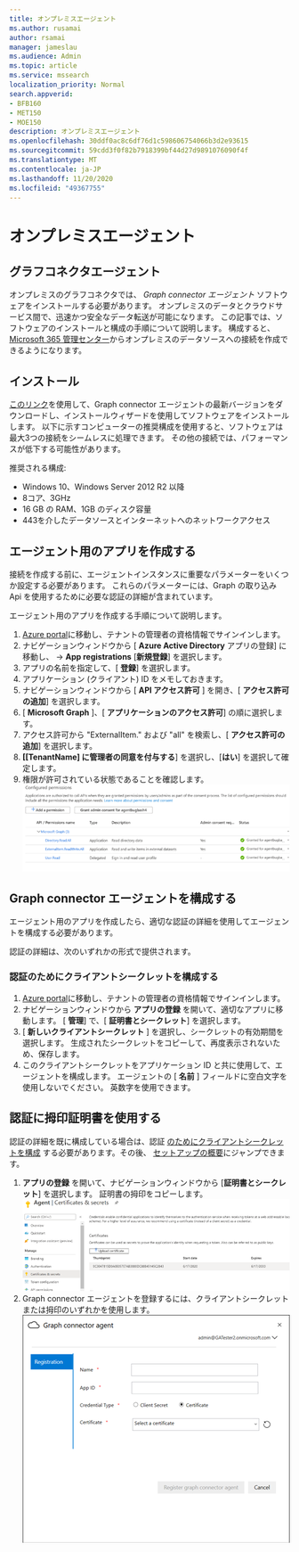 ```yaml
---
title: オンプレミスエージェント
ms.author: rusamai
author: rsamai
manager: jameslau
ms.audience: Admin
ms.topic: article
ms.service: mssearch
localization_priority: Normal
search.appverid:
- BFB160
- MET150
- MOE150
description: オンプレミスエージェント
ms.openlocfilehash: 30ddf0ac8c6df76d1c598606754066b3d2e93615
ms.sourcegitcommit: 59cdd3f0f82b7918399bf44d27d9891076090f4f
ms.translationtype: MT
ms.contentlocale: ja-JP
ms.lasthandoff: 11/20/2020
ms.locfileid: "49367755"
---
```

# <a name="on-prem-agent"></a>オンプレミスエージェント

## <a name="graph-connector-agent"></a>グラフコネクタエージェント

オンプレミスのグラフコネクタでは、 *Graph connector エージェント* ソフトウェアをインストールする必要があります。 オンプレミスのデータとクラウドサービス間で、迅速かつ安全なデータ転送が可能になります。 この記事では、ソフトウェアのインストールと構成の手順について説明します。 構成すると、 [Microsoft 365 管理センター](https://admin.microsoft.com)からオンプレミスのデータソースへの接続を作成できるようになります。

## <a name="installation"></a>インストール

[このリンク](https://download.microsoft.com/download/d/d/e/dde18236-9c67-437d-a864-894a0a888ef2/AgentPackage.msi)を使用して、Graph connector エージェントの最新バージョンをダウンロードし、インストールウィザードを使用してソフトウェアをインストールします。 以下に示すコンピューターの推奨構成を使用すると、ソフトウェアは最大3つの接続をシームレスに処理できます。 その他の接続では、パフォーマンスが低下する可能性があります。

推奨される構成:

* Windows 10、Windows Server 2012 R2 以降
* 8コア、3GHz
* 16 GB の RAM、1GB のディスク容量
* 443を介したデータソースとインターネットへのネットワークアクセス

## <a name="creating-app-for-the-agent"></a>エージェント用のアプリを作成する  

接続を作成する前に、エージェントインスタンスに重要なパラメーターをいくつか設定する必要があります。 これらのパラメーターには、Graph の取り込み Api を使用するために必要な認証の詳細が含まれています。  

エージェント用のアプリを作成する手順について説明します。

1. [Azure portal](https://portal.azure.com)に移動し、テナントの管理者の資格情報でサインインします。
2. ナビゲーションウィンドウから [ **Azure Active Directory** アプリの登録] に移動し、  ->  **App registrations** [**新規登録**] を選択します。
3. アプリの名前を指定して、[ **登録**] を選択します。
4. アプリケーション (クライアント) ID をメモしておきます。
5. ナビゲーションウィンドウから [ **API アクセス許可** ] を開き、[ **アクセス許可の追加**] を選択します。
6. [ **Microsoft Graph** ]、[ **アプリケーションのアクセス許可**] の順に選択します。
7. アクセス許可から "ExternalItem." および "all" を検索し、[ **アクセス許可の追加**] を選択します。
8. **[[TenantName] に管理者の同意を付与する**] を選択し、[**はい**] を選択して確定します。
9. 権限が許可されている状態であることを確認します。
     ![右側の列に緑色で付与されたアクセス許可が表示されます。](media/onprem-agent/granted-state.png)

## <a name="configuring-graph-connector-agent"></a>Graph connector エージェントを構成する

エージェント用のアプリを作成したら、適切な認証の詳細を使用してエージェントを構成する必要があります。

認証の詳細は、次のいずれかの形式で提供されます。

### <a name="configuring-the-client-secret-for-authentation"></a>認証のためにクライアントシークレットを構成する

1. [Azure portal](https://portal.azure.com)に移動し、テナントの管理者の資格情報でサインインします。
2. ナビゲーションウィンドウから **アプリの登録** を開いて、適切なアプリに移動します。 [ **管理**] で、[ **証明書とシークレット**] を選択します。
3. [ **新しいクライアントシークレット** ] を選択し、シークレットの有効期間を選択します。 生成されたシークレットをコピーして、再度表示されないため、保存します。
4. このクライアントシークレットをアプリケーション ID と共に使用して、エージェントを構成します。 エージェントの [ **名前** ] フィールドに空白文字を使用しないでください。 英数字を使用できます。

## <a name="using-thumbprint-certificate-for-authentication"></a>認証に拇印証明書を使用する

認証の詳細を既に構成している場合は、認証 [のためにクライアントシークレットを構成](#Configuring-the-client-secret-for-authentication) する必要があります。その後、 [セットアップの概要](configure-connector.md)にジャンプできます。

1. **アプリの登録** を開いて、ナビゲーションウィンドウから [**証明書とシークレット**] を選択します。 証明書の拇印をコピーします。
![左側のウィンドウで証明書とシークレットが選択されている場合の thumbrint 証明書の一覧](media/onprem-agent/certificates.png)
2. Graph connector エージェントを登録するには、クライアントシークレットまたは拇印のいずれかを使用します。
![Register form が名前、アプリ id、資格情報の種類、および証明書を確認する](media/onprem-agent/register.png)
